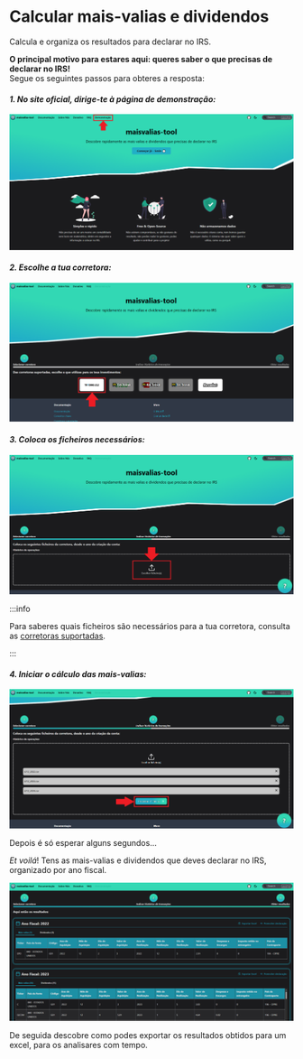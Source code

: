 # Calcular mais-valias e dividendos

Calcula e organiza os resultados para declarar no IRS.

**O principal motivo para estares aqui: queres saber o que precisas de declarar no IRS!**  
Segue os seguintes passos para obteres a resposta:

#### _1. No site oficial, dirige-te à página de demonstração:_

![step](../../static/img/funcionalidades/00/step1.png)

#### _2. Escolhe a tua corretora:_

![step](../../static/img/funcionalidades/00/step2.png)

#### _3. Coloca os ficheiros necessários:_

![step](../../static/img/funcionalidades/00/step3.png)

:::info

Para saberes quais ficheiros são necessários para a tua corretora, consulta as [corretoras suportadas](/docs/category/corretoras-suportadas).

:::

#### _4. Iniciar o cálculo das mais-valias:_

![step](../../static/img/funcionalidades/00/step4.png)

Depois é só esperar alguns segundos...

_Et voilá_! Tens as mais-valias e dividendos que deves declarar no IRS, organizado por ano fiscal.

![step](../../static/img/funcionalidades/00/step5.png)

De seguida descobre como podes exportar os resultados obtidos para um excel, para os analisares com tempo.